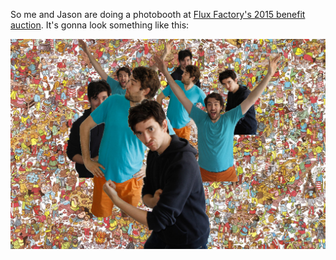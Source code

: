 So me and Jason are doing a photobooth at [Flux Factory's 2015 benefit auction](http://www.fluxfactory.org/fluxers/save-the-date-flux-not-so-silent-auction-2015/). It's gonna look something like this:

![Mockup](mockup.jpg)
